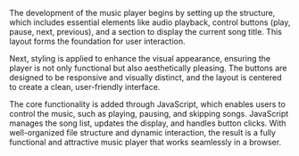 The development of the music player begins by setting up the structure, which includes essential elements like audio playback, control buttons (play, pause, next, previous), and a section to display the current song title. This layout forms the foundation for user interaction.

Next, styling is applied to enhance the visual appearance, ensuring the player is not only functional but also aesthetically pleasing. The buttons are designed to be responsive and visually distinct, and the layout is centered to create a clean, user-friendly interface.

The core functionality is added through JavaScript, which enables users to control the music, such as playing, pausing, and skipping songs. JavaScript manages the song list, updates the display, and handles button clicks. With well-organized file structure and dynamic interaction, the result is a fully functional and attractive music player that works seamlessly in a browser.
